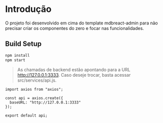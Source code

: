 # Introdução


O projeto foi desenvolvido em cima do template mdbreact-admin para não precisar criar os componentes do zero e focar nas funcionalidades.

## Build Setup

``` bash
npm install
npm start
```

> As chamadas de backend estão apontando para a URL http://127.0.0.1:3333.
Caso deseje trocar, basta acessar src/services/api.js.

```
import axios from "axios";

const api = axios.create({
  baseURL: "http://127.0.0.1:3333"
});

export default api;
```